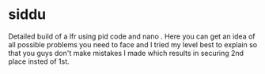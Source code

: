 # siddu
Detailed build of a lfr using pid code and nano . Here you can get an idea of all possible problems you need to face and I tried my level best to explain so that you guys don't make mistakes I made which results in securing 2nd place insted of 1st.
